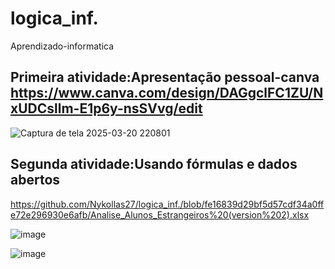 # logica_inf.
Aprendizado-informatica 

## Primeira atividade:Apresentação pessoal-canva https://www.canva.com/design/DAGgclFC1ZU/NxUDCsllm-E1p6y-nsSVvg/edit

![Captura de tela 2025-03-20 220801](https://github.com/user-attachments/assets/cb13c35b-1669-4ce6-a1c6-02e275d35dc6)

## Segunda atividade:Usando fórmulas e dados abertos 
https://github.com/Nykollas27/logica_inf./blob/fe16839d29bf5d57cdf34a0ffe72e296930e6afb/Analise_Alunos_Estrangeiros%20(version%202).xlsx

![image](https://github.com/user-attachments/assets/f667fa98-af3d-48f2-92ef-27e79139d703)

![image](https://github.com/user-attachments/assets/4da4fc4b-8f3a-4761-beb3-93ea0fd2a7a3)


